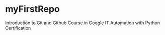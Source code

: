 # myFirstRepo
Introduction to Git and Github Course in Google IT Automation with Python Certification
